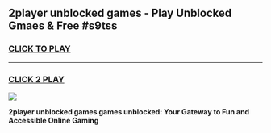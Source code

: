 
## 2player unblocked games - Play Unblocked Gmaes & Free #s9tss
<h3>
<a href="https://premium.freeplayer.one?title=2player_unblocked_games&ref=03M">CLICK TO PLAY</a></h3>
<hr>

<h3>
<a href="https://premium.freeplayer.one?title=2player_unblocked_games&ref=03M">CLICK 2 PLAY</a>
  
</h3>

<a href="https://premium.freeplayer.one?title=2player_unblocked_games&ref=03M"><img src="https://clearcache.store/games.png"></a>


**2player unblocked games games unblocked: Your Gateway to Fun and Accessible Online Gaming**
